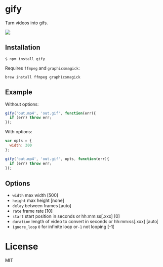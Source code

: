 # gify

  Turn videos into gifs.

  ![](http://i.cloudup.com/0lDQXlLZNS.gif)

## Installation

```
$ npm install gify
```

Requires `ffmpeg` and `graphicsmagick`:

```
brew install ffmpeg graphicsmagick
```

## Example

  Without options:

```js
gify('out.mp4', 'out.gif', function(err){
  if (err) throw err;
});
```

  With options:

```js
var opts = {
  width: 300
};

gify('out.mp4', 'out.gif', opts, function(err){
  if (err) throw err;
});
```

## Options

 - `width` max width [500]
 - `height` max height [none]
 - `delay` between frames [auto]
 - `rate` frame rate [10]
 - `start` start position in seconds or hh:mm:ss[.xxx] [0]
 - `duration` length of video to convert in seconds or hh:mm:ss[.xxx] [auto]
 - `ignore_loop` `0` for infinite loop or`-1` not looping [-1]

# License

  MIT
